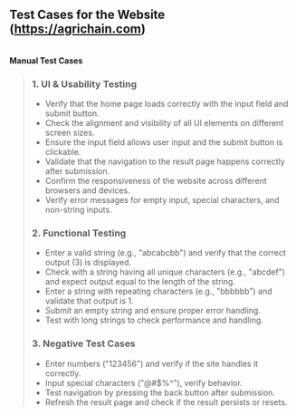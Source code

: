 ## Test Cases for the Website (https://agrichain.com)
**<br>Manual Test Cases**
> ### 1.	UI & Usability Testing
> - Verify that the home page loads correctly with the input field and submit button.
> - Check the alignment and visibility of all UI elements on different screen sizes.
> - Ensure the input field allows user input and the submit button is clickable.
> - Validate that the navigation to the result page happens correctly after submission.
> - Confirm the responsiveness of the website across different browsers and devices.
> - Verify error messages for empty input, special characters, and non-string inputs.
> ### 2.	Functional Testing
> - Enter a valid string (e.g., "abcabcbb") and verify that the correct output (3) is displayed.
> - Check with a string having all unique characters (e.g., "abcdef") and expect output equal to the length of the string.
> - Enter a string with repeating characters (e.g., "bbbbbb") and validate that output is 1.
> - Submit an empty string and ensure proper error handling.
> - Test with long strings to check performance and handling.
> ### 3.	Negative Test Cases
> - Enter numbers ("123456") and verify if the site handles it correctly.
> - Input special characters ("@#$%^"), verify behavior.
> - Test navigation by pressing the back button after submission.
> - Refresh the result page and check if the result persists or resets.
